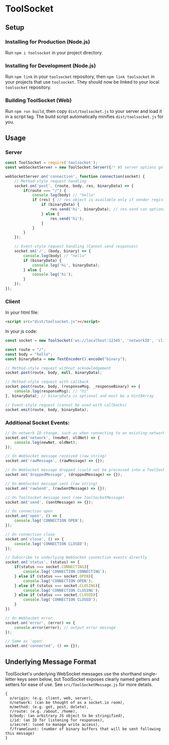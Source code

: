 # ToolSocket

## Setup

### Installing for Production (Node.js)
Run `npm i toolsocket` in your project directory.

### Installing for Development (Node.js)
Run `npm link` in your `toolsocket` repository, then `npm link toolsocket` in your projects
that use `toolsocket`. They should now be linked to your local `toolsocket` repository.

### Building ToolSocket (Web)
Run `npm run build`, then copy `dist/toolsocket.js` to your server and load it in a script tag.
The build script automatically minifies `dist/toolsocket.js` for you.

## Usage

### Server
```javascript
const ToolSocket = require('toolsocket');
const webSocketServer = new ToolSocket.Server({/* WS server options go here */});

webSocketServer.on('connection', function connection(socket) {
    // Method-style request handling
    socket.on('post', (route, body, res, binaryData) => {
        if(route === "/") {
            console.log(body) // "hello"
            if (res) { // res object is available only if sender registered a callback
                if (binaryData) {
                    res.send('hi', binaryData); // res.send can optionally send binaryData (Uint8Array) as well
                } else {
                    res.send('hi');
                }
            }
        }
    });

    // Event-style request handling (Cannot send responses)
    socket.on('/', (body, binary) => {
        console.log(body) // "hello"
        if (binaryData) {
            console.log('hi', binaryData);
        } else {
            console.log('hi');
        }
    });
});
```

### Client
In your html file:
```html
<script src="dist/toolsocket.js"></script>
```

In your js code:
```javascript
const socket = new ToolSocket('ws://localhost:12345', 'networkID', 'client');

const route = "/";
const body = "hello";
const binaryData = new TextEncoder().encode("binary");

// Method-style request without acknowledgement
socket.post(route, body, null, binaryData);

// Method-style request with callback
socket.post(route, body, (responseMsg, _responseBinary) => {
    console.log(responseMsg); // "hi"
}, binaryData); // binaryData is optional and must be a Uint8Array

// Event-style request (cannot be used with callbacks)
socket.emit(route, body, binaryData);
```

### Additional Socket Events:

```javascript
// On network ID change, such as when connecting to an existing network
socket.on('network', (newNet, oldNet) => {
    console.log(newNet, oldNet);
});

// On WebSocket message received (raw string)
socket.on('rawMessage', (rawMessage) => {});

// On WebSocket message dropped (could not be processed into a ToolSocketMessage)
socket.on('droppedMessage', (droppedMessage) => {});

// On WebSocket message sent (raw string)
socket.on('rawSend', (rawSentMessage) => {});

// On ToolSocket message sent (see ToolSocketMessage)
socket.on('send', (sentMessage) => {});

// On connection open
socket.on('open', () => {
    console.log('CONNECTION OPEN');
});

// On connection close
socket.on('close', () => {
    console.log('CONNECTION CLOSED');
});

// Subscribe to underlying WebSocket connection events directly
socket.on('status', (status) => {
    if(status === socket.CONNECTING){
        console.log('CONNECTION CONNECTING');
    } else if (status === socket.OPEN){
        console.log('CONNECTION OPEN');
    } else if (status === socket.CLOSING){
        console.log('CONNECTION CLOSING');
    } else if (status === socket.CLOSED){
        console.log('CONNECTION CLOSED');
    }
})

// On WebSocket error
socket.on('error', (error) => {
    console.error(error); // output error message
});

// Same as 'open'
socket.on('connected', () => {});
```

## Underlying Message Format
ToolSocket's underlying WebSocket messages use the shorthand single-letter keys seen below, but ToolSocket exposes
clearly named getters and setters for ease of use. See `src/ToolSocketMessage.js` for more details.

```
{
  o/origin: (e.g. client, web, server),
  n/network: (can be thought of as a socket.io room),
  m/method: (e.g. get, post, delete),
  r/route: (e.g. /about, /home),
  b/body: (an arbitrary JS object to be stringified),
  i/id: (an ID for listening for responses),
  s/secret: (used to manage write access),
  f/frameCount: (number of binary buffers that will be sent following this message)
}
```
